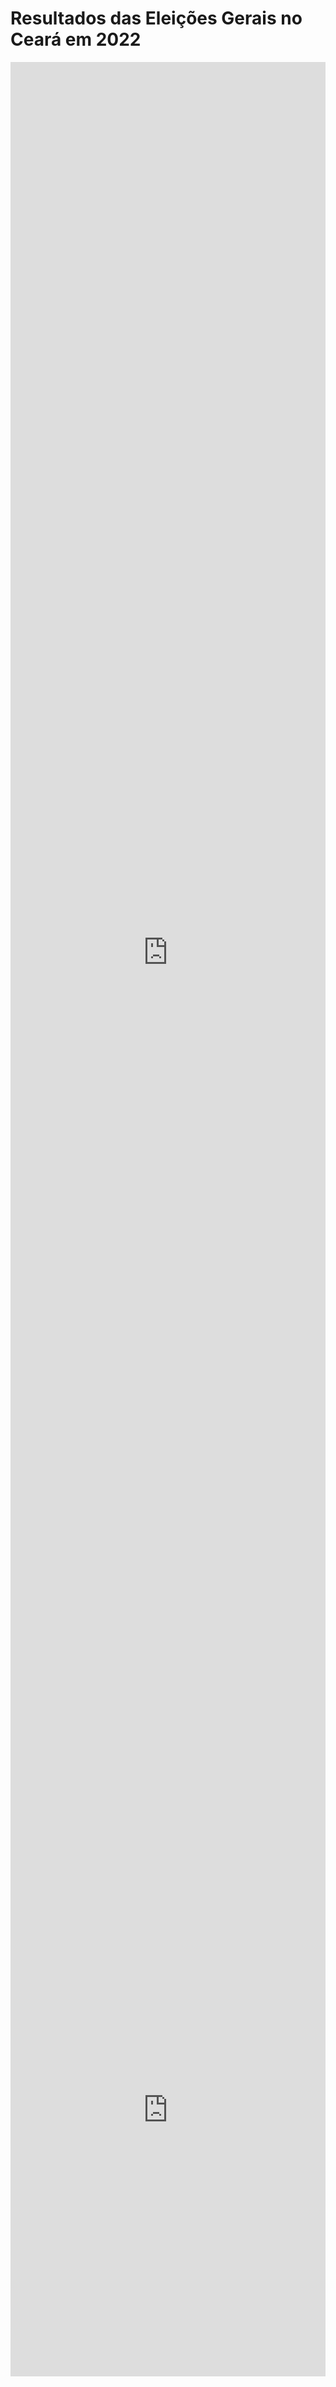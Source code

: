 # Resultados das Eleições Gerais no Ceará em 2022
<iframe width="100%" height="2850" frameborder="0"
  src="https://observablehq.com/embed/80e6ecb0a6dfcd40?cells=viewof+enun0%2Cviewof+turno%2Cviewof+enun1%2Cviewof+enun11%2Cviewof+winnerChoropleth%2Cviewof+enun12%2Cviewof+runnersUpChoropleth%2Cviewof+enun13%2Cviewof+municipioSelecionado%2Cviewof+municipiosBarras%2Cviewof+enun2%2Cviewof+municipiosScatter"></iframe>

<iframe width="100%" height="853" frameborder="0"
  src="https://observablehq.com/embed/a90ed0702ddc2d3b?cells=viewof+ano%2Cassembleia%2ClegendasAssembleia%2CbarrasEmpilhadas"></iframe>
